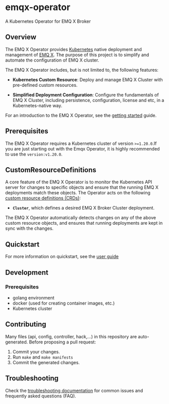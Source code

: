 # emqx-operator

A Kubernetes Operator for EMQ X Broker

## Overview

The EMQ X Operator provides [Kubernetes](https://kubernetes.io/) native deployment and management of [EMQ X](https://www.emqx.io/). The purpose of this project is to simplify and automate the configuration of EMQ X cluster.

The EMQ X Operator includes, but is not limited to, the following features:

* **Kubernetes Custom Resource**: Deploy and manage EMQ X Cluster with pre-defined custom resources.

* **Simplified Deployment Configuration**: Configure the fundamentals of EMQ X Cluster, including persistence, configuration, license and etc, in a Kubernetes-native way.

For an introduction to the EMQ X Operator, see the [getting started](docs/user-guides/getting-started.md) guide.

## Prerequisites

The EMQ X Operator requires a Kubernetes cluster of version `>=1.20.0`.If you are just starting out with the Emqx Operator, it is highly recommended to use the `version:v1.20.0`.

## CustomResourceDefinitions

A core feature of the EMQ X Operator is to monitor the Kubernetes API server for changes to specific objects and ensure that the running EMQ X deployments match these objects.
The Operator acts on the following [custom resource definitions (CRDs)](https://kubernetes.io/docs/tasks/access-kubernetes-api/extend-api-custom-resource-definitions/):

* **`Cluster`**, which defines a desired EMQ X Broker Cluster deployment.

The EMQ X Operator automatically detects changes on any of the above custom resource objects, and ensures that running deployments are kept in sync with the changes.

## Quickstart

For more information on quickstart, see the [user guide](docs/user-guides/getting-started-cn.md)

## Development

### Prerequisites

- golang environment
- docker (used for creating container images, etc.)
- Kubernetes cluster
  
## Contributing
Many files (api, config, controller, hack,...) in this repository are auto-generated. 
Before proposing a pull request:

1. Commit your changes.
2. Run `make` and `make manifests`
3. Commit the generated changes.

## Troubleshooting
Check the [troubleshooting documentation](docs/troubleshooting.md) for common issues and frequently asked questions (FAQ).
